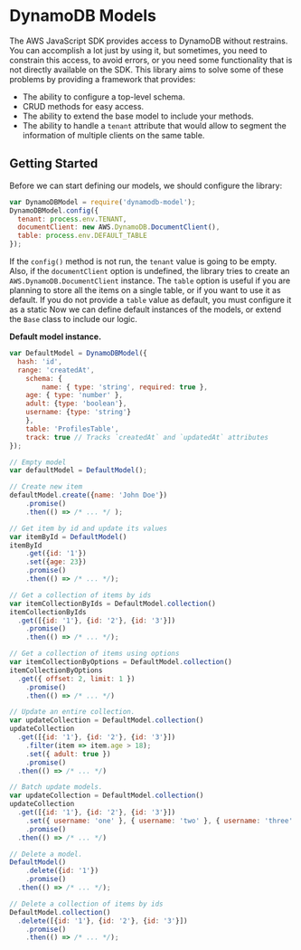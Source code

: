 # DynamoDB Models

The AWS JavaScript SDK provides access to DynamoDB without restrains. You can accomplish a lot just by using it, but sometimes, you need to constrain this access, to avoid errors, or you need some functionality that is not directly available on the SDK. This library aims to solve some of these problems by providing a framework that provides:

* The ability to configure a top-level schema.
* CRUD methods for easy access.
* The ability to extend the base model to include your methods.
* The ability to handle a `tenant` attribute that would allow to segment the information of multiple clients on the same table.

## Getting Started

Before we can start defining our models, we should configure the library:

```javascript
var DynamoDBModel = require('dynamodb-model');
DynamoDBModel.config({
  tenant: process.env.TENANT,
  documentClient: new AWS.DynamoDB.DocumentClient(),
  table: process.env.DEFAULT_TABLE
});
```

If the `config()` method is not run, the `tenant` value is going to be empty. Also, if the `documentClient` option is undefined, the library tries to create an `AWS.DynamoDB.DocumentClient` instance. The `table` option is useful if you are planning to store all the items on a single table, or if you want to use it as default. If you do not provide a `table` value as default, you must configure it as a static
Now we can define default instances of the models, or extend the `Base` class to include our logic.

**Default model instance.**

```javascript
var DefaultModel = DynamoDBModel({
  hash: 'id',
  range: 'createdAt',
	schema: {
		name: { type: 'string', required: true },
    age: { type: 'number' },
    adult: {type: 'boolean'},
    username: {type: 'string'}
	},
	table: 'ProfilesTable',
	track: true // Tracks `createdAt` and `updatedAt` attributes
});

// Empty model
var defaultModel = DefaultModel();

// Create new item
defaultModel.create({name: 'John Doe'})
	.promise()
	.then(() => /* ... */ );

// Get item by id and update its values
var itemById = DefaultModel()
itemById
	.get({id: '1'})
	.set({age: 23})
	.promise()
	.then(() => /* ... */);

// Get a collection of items by ids
var itemCollectionByIds = DefaultModel.collection()
itemCollectionByIds  
  .get([{id: '1'}, {id: '2'}, {id: '3'}])
	.promise()
	.then(() => /* ... */);

// Get a collection of items using options
var itemCollectionByOptions = DefaultModel.collection()
itemCollectionByOptions  
  .get({ offset: 2, limit: 1 })
	.promise()
	.then(() => /* ... */)

// Update an entire collection.
var updateCollection = DefaultModel.collection()
updateCollection  
  .get([{id: '1'}, {id: '2'}, {id: '3'}])
	.filter(item => item.age > 18);
	.set({ adult: true })
	.promise()
  .then(() => /* ... */)

// Batch update models.
var updateCollection = DefaultModel.collection()
updateCollection  
  .get([{id: '1'}, {id: '2'}, {id: '3'}])
	.set({ username: 'one' }, { username: 'two' }, { username: 'three' })
	.promise()
  .then(() => /* ... */)

// Delete a model.
DefaultModel()
	.delete({id: '1'})
	.promise()
  .then(() => /* ... */);

// Delete a collection of items by ids
DefaultModel.collection()
  .delete([{id: '1'}, {id: '2'}, {id: '3'}])
	.promise()
	.then(() => /* ... */);
```
